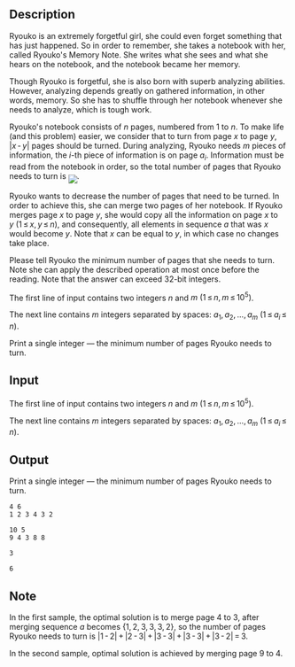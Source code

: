 ## Description

<div><p>Ryouko is an extremely forgetful girl, she could even forget something that has just happened. So in order to remember, she takes a notebook with her, called <span class="tex-font-style-it">Ryouko's Memory Note</span>. She writes what she sees and what she hears on the notebook, and the notebook became her memory.</p><p>Though Ryouko is forgetful, she is also born with superb analyzing abilities. However, analyzing depends greatly on gathered information, in other words, memory. So she has to shuffle through her notebook whenever she needs to analyze, which is tough work.</p><p>Ryouko's notebook consists of <span class="tex-span"><i>n</i></span> pages, numbered from 1 to <span class="tex-span"><i>n</i></span>. To make life (and this problem) easier, we consider that to turn from page <span class="tex-span"><i>x</i></span> to page <span class="tex-span"><i>y</i></span>, <span class="tex-span">|<i>x</i> - <i>y</i>|</span> pages should be turned. During analyzing, Ryouko needs <span class="tex-span"><i>m</i></span> pieces of information, the <span class="tex-span"><i>i</i></span>-th piece of information is on page <span class="tex-span"><i>a</i><sub class="lower-index"><i>i</i></sub></span>. Information must be read from the notebook in order, so the total number of pages that Ryouko needs to turn is <img align="middle" class="tex-formula" src="file://qTrZZDan.png" style="max-width: 100.0%;max-height: 100.0%;">.</p><p>Ryouko wants to decrease the number of pages that need to be turned. In order to achieve this, she can merge two pages of her notebook. If Ryouko merges page <span class="tex-span"><i>x</i></span> to page <span class="tex-span"><i>y</i></span>, she would copy all the information on page <span class="tex-span"><i>x</i></span> to <span class="tex-span"><i>y</i>&nbsp;(1 ≤ <i>x</i>, <i>y</i> ≤ <i>n</i>)</span>, and consequently, all elements in sequence <span class="tex-span"><i>a</i></span> that was <span class="tex-span"><i>x</i></span> would become <span class="tex-span"><i>y</i></span>. Note that <span class="tex-span"><i>x</i></span> can be equal to <span class="tex-span"><i>y</i></span>, in which case no changes take place.</p><p>Please tell Ryouko the minimum number of pages that she needs to turn. Note she can apply the described operation at most once before the reading. Note that the answer can exceed 32-bit integers.</p></div><div class="input-specification"><p>The first line of input contains two integers <span class="tex-span"><i>n</i></span> and <span class="tex-span"><i>m</i>&nbsp;(1 ≤ <i>n</i>, <i>m</i> ≤ 10<sup class="upper-index">5</sup>)</span>.</p><p>The next line contains <span class="tex-span"><i>m</i></span> integers separated by spaces: <span class="tex-span"><i>a</i><sub class="lower-index">1</sub>, <i>a</i><sub class="lower-index">2</sub>, ..., <i>a</i><sub class="lower-index"><i>m</i></sub></span> <span class="tex-span">(1 ≤ <i>a</i><sub class="lower-index"><i>i</i></sub> ≤ <i>n</i>)</span>.</p></div><div class="output-specification"><p>Print a single integer — the minimum number of pages Ryouko needs to turn.</p></div>

## Input

<p>The first line of input contains two integers <span class="tex-span"><i>n</i></span> and <span class="tex-span"><i>m</i>&nbsp;(1 ≤ <i>n</i>, <i>m</i> ≤ 10<sup class="upper-index">5</sup>)</span>.</p><p>The next line contains <span class="tex-span"><i>m</i></span> integers separated by spaces: <span class="tex-span"><i>a</i><sub class="lower-index">1</sub>, <i>a</i><sub class="lower-index">2</sub>, ..., <i>a</i><sub class="lower-index"><i>m</i></sub></span> <span class="tex-span">(1 ≤ <i>a</i><sub class="lower-index"><i>i</i></sub> ≤ <i>n</i>)</span>.</p>

## Output

<p>Print a single integer — the minimum number of pages Ryouko needs to turn.</p>





```input1
4 6
1 2 3 4 3 2

```




```input2
10 5
9 4 3 8 8

```




```output1
3

```




```output2
6

```



## Note

<p>In the first sample, the optimal solution is to merge page 4 to 3, after merging sequence <span class="tex-span"><i>a</i></span> becomes <span class="tex-span">{1, 2, 3, 3, 3, 2}</span>, so the number of pages Ryouko needs to turn is <span class="tex-span">|1 - 2| + |2 - 3| + |3 - 3| + |3 - 3| + |3 - 2| = 3</span>.</p><p>In the second sample, optimal solution is achieved by merging page 9 to 4.</p>
